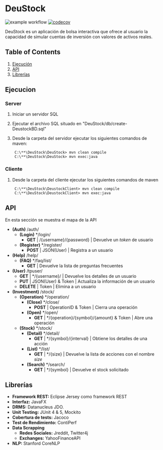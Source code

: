# DeuStock 

![example workflow](https://github.com/futotta-risu/DeuStock/actions/workflows/maven.yml/badge.svg)
[![codecov](https://codecov.io/gh/futotta-risu/DeuStock/branch/main/graph/badge.svg?token=1PB4Q43DD5)](https://codecov.io/gh/futotta-risu/DeuStock)

DeuStock es un aplicación de bolsa interactiva que ofrece al usuario la capacidad de simular cuentas de inversión con valores de activos reales.

## Table of Contents
1. [Ejecución](#Ejecucion)
2. [API](#API)
3. [Librerías](#Librerias)

## Ejecucion 


### Server
1. Iniciar un servidor SQL
2. Ejecutar el archivo SQL situado en "DeuStock/db/create-DeustockBD.sql"
3. Desde la carpeta del servidor ejecutar los siguientes comandos de maven:
   
        C:\**\DeuStock\DeuStock> mvn clean compile
        C:\**\DeuStock\DeuStock> mvn exec:java

### Cliente

1. Desde la carpeta del cliente ejecutar los siguientes comandos de maven

        C:\**\DeuStock\DeustockClient> mvn clean compile
        C:\**\DeuStock\DeustockClient> mvn exec:java


## API

En esta sección se muestra el mapa de la API

* **(Auth)** /auth/
    * **(Login)** */login/
      * **GET** |  /{username}/{password} | Devuelve un _token_ de usuario 
    * **(Register)** */register/ 
      * **POST** | JSON(User) |  Registra a un usuario
* **(Help)** /help/
    * **(FAQ)** */faq/list/
        * **GET** | Devuelve la lista de preguntas frecuentes
* **(User)** /tpuser/
    * **GET** | */{username}/ | Devuelve los detalles de un usuario
    * **PUT** | JSON(User) & Token | Actualiza la información de un usuario 
    * **DELETE** | Token | Elimina a un usuario
* **(Investment)** /stock/
    * **(Operation)** */operation/
        * **(Close)** */close/
            * **POST** | OperationID & Token | Cierra una operación
        * **(Open)** */open/
            * **GET** | */{operation}/{symbol}/{amount} & Token | Abre una operación
    * **(Stock)** */stock/
        * **(Detail)** */detail/
            * **GET** | */{symbol}/{interval} | Obtiene los detalles de una acción
        * **(List)** */list/
            * **GET** | */{size} | Devuelve la lista de acciones con el nombre _size_
        * **(Search)** */search/
            * **GET** | */{symbol} | Devuelve el stock solicitado

## Librerías
* **Framework REST:** Eclipse Jersey como framework REST
* **Interfaz:** JavaFX
* **DRMS:** Datanucleus JDO.
* **Unit Testing:** JUnit 4 & 5, Mockito
* **Cobertura de tests:** Jacoco
* **Test de Rendimiento:** ContiPerf
* **Data Scrapping** 
    * **Redes Sociales:** Jreddit, Twitter4j
    * **Exchanges:**  YahooFinanceAPI
* **NLP:** Stanford CoreNLP

  

